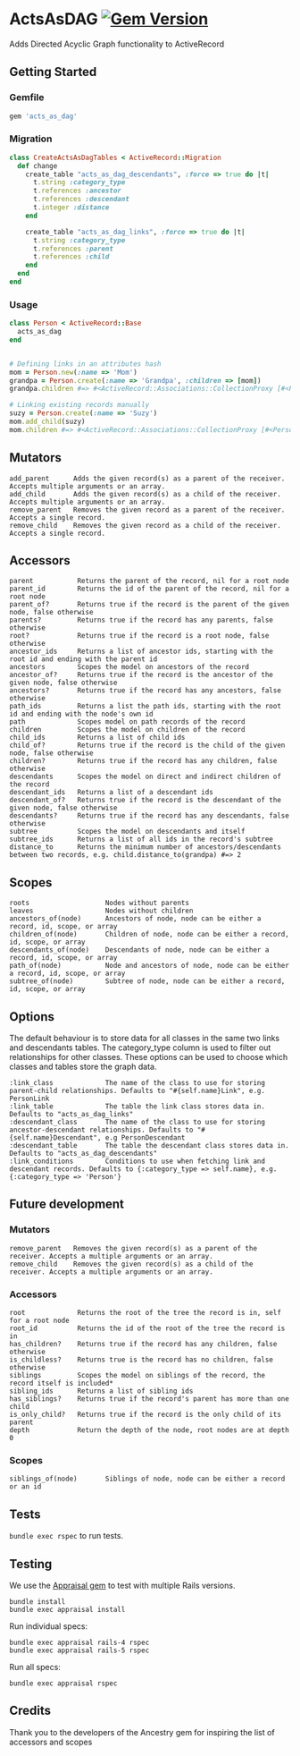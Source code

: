 # ActsAsDAG [![Gem Version](https://badge.fury.io/rb/acts_as_dag.svg)](http://badge.fury.io/rb/acts_as_dag)

Adds Directed Acyclic Graph functionality to ActiveRecord

## Getting Started

### Gemfile

```ruby
gem 'acts_as_dag'
```

### Migration

```ruby
class CreateActsAsDagTables < ActiveRecord::Migration
  def change
    create_table "acts_as_dag_descendants", :force => true do |t|
      t.string :category_type
      t.references :ancestor
      t.references :descendant
      t.integer :distance
    end

    create_table "acts_as_dag_links", :force => true do |t|
      t.string :category_type
      t.references :parent
      t.references :child
    end
  end
end
```

### Usage

```ruby
class Person < ActiveRecord::Base
  acts_as_dag
end


# Defining links in an attributes hash
mom = Person.new(:name => 'Mom')
grandpa = Person.create(:name => 'Grandpa', :children => [mom])
grandpa.children #=> #<ActiveRecord::Associations::CollectionProxy [#<Person id: 1, name: "mom">]>

# Linking existing records manually
suzy = Person.create(:name => 'Suzy')
mom.add_child(suzy)
mom.children #=> #<ActiveRecord::Associations::CollectionProxy [#<Person id: 3, name: "suzy">]>
```

## Mutators

```
add_parent      Adds the given record(s) as a parent of the receiver. Accepts multiple arguments or an array.
add_child       Adds the given record(s) as a child of the receiver. Accepts multiple arguments or an array.
remove_parent   Removes the given record as a parent of the receiver. Accepts a single record.
remove_child    Removes the given record as a child of the receiver. Accepts a single record.
```


## Accessors

```
parent           Returns the parent of the record, nil for a root node
parent_id        Returns the id of the parent of the record, nil for a root node
parent_of?       Returns true if the record is the parent of the given node, false otherwise
parents?         Returns true if the record has any parents, false otherwise
root?            Returns true if the record is a root node, false otherwise
ancestor_ids     Returns a list of ancestor ids, starting with the root id and ending with the parent id
ancestors        Scopes the model on ancestors of the record
ancestor_of?     Returns true if the record is the ancestor of the given node, false otherwise
ancestors?       Returns true if the record has any ancestors, false otherwise
path_ids         Returns a list the path ids, starting with the root id and ending with the node's own id
path             Scopes model on path records of the record
children         Scopes the model on children of the record
child_ids        Returns a list of child ids
child_of?        Returns true if the record is the child of the given node, false otherwise
children?        Returns true if the record has any children, false otherwise
descendants      Scopes the model on direct and indirect children of the record
descendant_ids   Returns a list of a descendant ids
descendant_of?   Returns true if the record is the descendant of the given node, false otherwise
descendants?     Returns true if the record has any descendants, false otherwise
subtree          Scopes the model on descendants and itself
subtree_ids      Returns a list of all ids in the record's subtree
distance_to      Returns the minimum number of ancestors/descendants between two records, e.g. child.distance_to(grandpa) #=> 2
```

## Scopes

```
roots                   Nodes without parents
leaves                  Nodes without children
ancestors_of(node)      Ancestors of node, node can be either a record, id, scope, or array
children_of(node)       Children of node, node can be either a record, id, scope, or array
descendants_of(node)    Descendants of node, node can be either a record, id, scope, or array
path_of(node)           Node and ancestors of node, node can be either a record, id, scope, or array
subtree_of(node)        Subtree of node, node can be either a record, id, scope, or array
```


## Options

The default behaviour is to store data for all classes in the same two links and descendants tables.
The category_type column is used to filter out relationships for other classes. These options can be
used to choose which classes and tables store the graph data.

```
:link_class             The name of the class to use for storing parent-child relationships. Defaults to "#{self.name}Link", e.g. PersonLink
:link_table             The table the link class stores data in. Defaults to "acts_as_dag_links"
:descendant_class       The name of the class to use for storing ancestor-descendant relationships. Defaults to "#{self.name}Descendant", e.g PersonDescendant
:descendant_table       The table the descendant class stores data in. Defaults to "acts_as_dag_descendants"
:link_conditions        Conditions to use when fetching link and descendant records. Defaults to {:category_type => self.name}, e.g. {:category_type => 'Person'}
```

## Future development

### Mutators

```
remove_parent   Removes the given record(s) as a parent of the receiver. Accepts a multiple arguments or an array.
remove_child    Removes the given record(s) as a child of the receiver. Accepts a multiple arguments or an array.
```

### Accessors

```
root             Returns the root of the tree the record is in, self for a root node
root_id          Returns the id of the root of the tree the record is in
has_children?    Returns true if the record has any children, false otherwise
is_childless?    Returns true is the record has no children, false otherwise
siblings         Scopes the model on siblings of the record, the record itself is included*
sibling_ids      Returns a list of sibling ids
has_siblings?    Returns true if the record's parent has more than one child
is_only_child?   Returns true if the record is the only child of its parent
depth            Return the depth of the node, root nodes are at depth 0
```

### Scopes

```
siblings_of(node)       Siblings of node, node can be either a record or an id
```

## Tests

`bundle exec rspec` to run tests.

## Testing

We use the [Appraisal gem](https://github.com/thoughtbot/appraisal) to test with multiple Rails versions.

```
bundle install
bundle exec appraisal install
```

Run individual specs:

```
bundle exec appraisal rails-4 rspec
bundle exec appraisal rails-5 rspec
```

Run all specs:

```
bundle exec appraisal rspec
```

## Credits

Thank you to the developers of the Ancestry gem for inspiring the list of accessors and scopes

